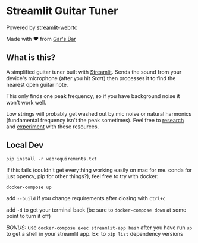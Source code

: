 # Streamlit Guitar Tuner

Powered by [streamlit-webrtc](https://github.com/whitphx/streamlit-webrtc)

Made with ❤️ from [Gar's Bar](https://tech.gerardbentley.com/)

## What is this?

A simplified guitar tuner built with [Streamlit](https://streamlit.io).
Sends the sound from your device's microphone (after you hit *Start*) then processes it to find the nearest open guitar note.

This only finds one peak frequency, so if you have background noise it won't work well.

Low strings will probably get washed out by mic noise or natural harmonics (fundamental frequency isn't the peak sometimes).
Feel free to [research](https://music.stackexchange.com/questions/101677/why-is-the-5th-stronger-than-the-1st-in-guitar-spectrum) and [experiment](https://makersportal.com/blog/2018/9/20/audio-processing-in-python-part-iii-guitar-string-theory-and-frequency-analysis) with these resources.

## Local Dev

`pip install -r webrequirements.txt`

If this fails (couldn't get everything working easily on mac for me. conda for just opencv, pip for other things?), feel free to try with docker:

`docker-compose up`

add `--build` if you change requirements after closing with `ctrl+c`

add `-d` to get your terminal back (be sure to `docker-compose down` at some point to turn it off)

*BONUS:* use `docker-compose exec streamlit-app bash` after you have run `up` to get a shell in your streamlit app.
Ex: to `pip list` dependency versions
